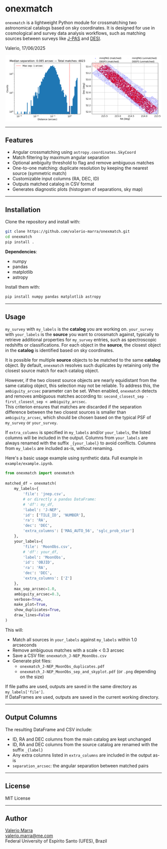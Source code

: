 
# onexmatch

`onexmatch` is a lightweight Python module for crossmatching two astronomical catalogs based on sky coordinates. It is designed for use in cosmological and survey data analysis workflows, such as matching sources between surveys like [J-PAS](https://www.j-pas.org) and [DESI](https://www.desi.lbl.gov).

Valerio, 17/06/2025

<img src="example/output.png" width="1000"/>

---

## Features

- Angular crossmatching using `astropy.coordinates.SkyCoord`
- Match filtering by maximum angular separation
- Optional ambiguity threshold to flag and remove ambiguous matches
- One-to-one matching: duplicate resolution by keeping the nearest source (symmetric match)
- Customizable input columns (RA, DEC, ID)
- Outputs matched catalog in CSV format
- Generates diagnostic plots (histogram of separations, sky map)

---

## Installation

Clone the repository and install with:

```bash
git clone https://github.com/valerio-marra/onexmatch.git
cd onexmatch
pip install .
```

**Dependencies**:
- numpy
- pandas
- matplotlib
- astropy

Install them with:

```bash
pip install numpy pandas matplotlib astropy
```

---

## Usage


`my_survey` with `my_labels` is the **catalog** you are working on.
`your_survey` with `your_labels` is the **source** you want to crossmatch against, typically to retrieve additional properties for `my_survey` entries, such as spectroscopic redshifts or classifications.
For each object in the **source**, the closest object in the **catalog** is identified based on sky coordinates.

It is possible for multiple **source** objects to be matched to the same **catalog** object. 
By default, `onexmatch` resolves such duplicates by retaining only the closest source match for each catalog object.


However, if the two closest source objects are nearly equidistant from the same catalog object, this selection may not be reliable. 
To address this, the `ambiguity_arcsec` parameter can be set. When enabled, `onexmatch` detects and removes ambiguous matches according to: `second_closest_sep - first_closest_sep < ambiguity_arcsec`.  
This criterion ensures that matches are discarded if the separation difference between the two closest sources is smaller than `ambiguity_arcsec`, which should be chosen based on the typical PSF of `my_survey` or `your_survey`.



If `extra_columns` is specified in `my_labels` and/or `your_labels`, the listed columns will be included in the output. 
Columns from `your_labels` are always renamed with the suffix `_{your_label}` to avoid conflicts. 
Columns from `my_labels` are included as-is, without renaming.

Here's a basic usage example using synthetic data. Full example in `example/example.ipynb`.

```python
from onexmatch import onexmatch

matched_df = onexmatch(
    my_labels={
        'file': 'jnep.csv',
        # or directly a pandas DataFrame:
        # 'df': my_df,
        'label': 'J-NEP',
        'id': ['TILE_ID', 'NUMBER'],
        'ra': 'RA',
        'dec': 'DEC',
        'extra_columns': ['MAG_AUTO_56', 'sglc_prob_star']
    },
    your_labels={
        'file': 'MoonObs.csv',
        # 'df': your_df,
        'label': 'MoonObs',
        'id': 'OBJID',
        'ra': 'RA',
        'dec': 'DEC',
        'extra_columns': ['Z']
    },
    max_sep_arcsec=1.0,
    ambiguity_arcsec=0.3,
    verbose=True,
    make_plot=True,
    show_duplicates=True,
    draw_lines=False
)
```

This will:

- Match all sources in `your_labels` against `my_labels` within 1.0 arcseconds
- Remove ambiguous matches with a scale < 0.3 arcsec
- Save a CSV file: `onexmatch_J-NEP_MoonObs.csv`
- Generate plot files:
  - `onexmatch_J-NEP_MoonObs_duplicates.pdf`
  - `onexmatch_J-NEP_MoonObs_sep_and_skyplot.pdf` (or `.png` depending on the size)

If file paths are used, outputs are saved in the same directory as `my_labels['file']`.  
If DataFrames are used, outputs are saved in the current working directory.

---

## Output Columns

The resulting DataFrame and CSV include:

- ID, RA and DEC columns from the main catalog are kept unchanged
- ID, RA and DEC columns from the source catalog are renamed with the suffix `_{label}`
- Any extra columns listed in `extra_columns` are included in the output as-is
- `separation_arcsec`: the angular separation between matched pairs

---


## License

MIT License

---

## Author

[Valerio Marra](http://marra.cosmo-ufes.org)  
[valerio.marra@me.com](mailto:valerio.marra@me.com)  
Federal University of Espírito Santo (UFES), Brazil
